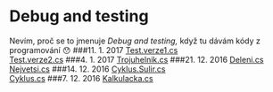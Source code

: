 # Debug and testing
Nevím, proč se to jmenuje *Debug and testing,* když tu dávám kódy z programování :hushed:
###11. 1. 2017
[Test.verze1.cs](Test.verze1.cs)<br>
[Test.verze2.cs](Test.verze2.cs)
###4. 1. 2017
[Trojuhelnik.cs](Trojuhelnik.cs)
###21. 12. 2016
[Deleni.cs](Deleni.cs)<br>
[Nejvetsi.cs](Nejvetsi.cs)
###14. 12. 2016
[Cyklus.Sulir.cs](Cyklus.Sulir.cs)<br>
[Cyklus.cs](Cyklus.cs)
###7. 12. 2016
[Kalkulacka.cs](Kalkulacka.cs)
